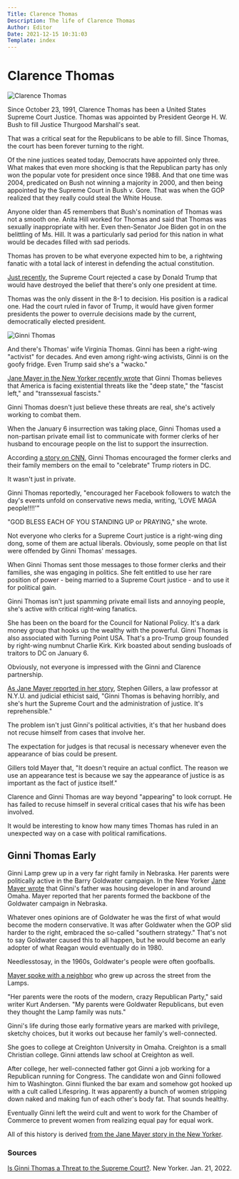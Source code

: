 ```yaml
---
Title: Clarence Thomas
Description: The life of Clarence Thomas
Author: Editor
Date: 2021-12-15 10:31:03
Template: index
---
```

# Clarence Thomas
![Clarence Thomas](%assets_url%/clarence-thomas.jpg)

Since October 23, 1991, Clarence Thomas has been a United States Supreme Court Justice. Thomas was appointed by President George H. W. Bush to fill Justice Thurgood Marshall's seat. 

That was a critical seat for the Republicans to be able to fill. Since Thomas, the court has been forever turning to the right. 

Of the nine justices seated today, Democrats have appointed only three. What makes that even more shocking is that the Republican party has only won the popular vote for president once since 1988. And that one time was 2004, predicated on Bush not winning a majority in 2000, and then being appointed by the Supreme Court in Bush v. Gore. That was when the GOP realized that they really could steal the White House.

Anyone older than 45 remembers that Bush's nomination of Thomas was not a smooth one. Anita Hill worked for Thomas and said that Thomas was sexually inappropriate with her. Even then-Senator Joe Biden got in on the belittling of Ms. Hill. It was a particularly sad period for this nation in what would be decades filled with sad periods.

Thomas has proven to be what everyone expected him to be, a rightwing fanatic with a total lack of interest in defending the actual constitution. 

[Just recently](https://www.scotusblog.com/2022/01/court-rebuffs-trumps-bid-to-block-release-of-documents-related-to-jan-6-riot/), the Supreme Court rejected a case by Donald Trump that would have destroyed the belief that there's only one president at time.

Thomas was the only dissent in the 8-1 to decision. His position is a radical one. Had the court ruled in favor of Trump, it would have given former presidents the power to overrule decisions made by the current, democratically elected president.

![Ginni Thomas](%assets_url%/ginni-thomas.jpg)

And there's Thomas' wife Virginia Thomas. Ginni has been a right-wing "activist" for decades. And even among right-wing activists, Ginni is on the goofy fridge. Even Trump said she's a "wacko."

[Jane Mayer in the New Yorker recently wrote](https://www.newyorker.com/magazine/2022/01/31/is-ginni-thomas-a-threat-to-the-supreme-court) that Ginni Thomas believes that America is facing existential threats like the "deep state," the "fascist left," and "transsexual fascists."

Ginni Thomas doesn't just believe these threats are real, she's actively working to combat them.

When the January 6 insurrection was taking place, Ginni Thomas used a non-partisan private email list to communicate with former clerks of her husband to encourage people on the list to support the insurrection.

According [a story on CNN](https://www.cnn.com/2021/02/02/politics/ginni-thomas-clarence-thomas-supreme-court/index.html), Ginni Thomas encouraged the former clerks and their family members on the email to "celebrate" Trump rioters in DC. 

It wasn't just in private.

Ginni Thomas reportedly, "encouraged her Facebook followers to watch the day's events unfold on conservative news media, writing, 'LOVE MAGA people!!!!'"

"GOD BLESS EACH OF YOU STANDING UP or PRAYING," she wrote.

Not everyone who clerks for a Supreme Court justice is a right-wing ding dong, some of them are actual liberals. Obviously, some people on that list were offended by Ginni Thomas' messages.

When Ginni Thomas sent those messages to those former clerks and their families, she was engaging in politics. She felt entitled to use her rare position of power - being married to a Supreme Court justice - and to use it for political gain.

Ginni Thomas isn't just spamming private email lists and annoying people, she's active with critical right-wing fanatics.

She has been on the board for the Council for National Policy. It's a dark money group that hooks up the wealthy with the powerful. Ginni Thomas is also associated with Turning Point USA. That's a pro-Trump group founded by right-wing numbnut Charlie Kirk. Kirk boasted about sending busloads of traitors to DC on January 6.

Obviously, not everyone is impressed with the Ginni and Clarence partnership.

[As Jane Mayer reported in her story](https://www.newyorker.com/magazine/2022/01/31/is-ginni-thomas-a-threat-to-the-supreme-court), Stephen Gillers, a law professor at N.Y.U. and judicial ethicist said, "Ginni Thomas is behaving horribly, and she's hurt the Supreme Court and the administration of justice. It's reprehensible."

The problem isn't just Ginni's political activities, it's that her husband does not recuse himself from cases that involve her. 

The expectation for judges is that recusal is necessary whenever even the appearance of bias could be present. 

Gillers told Mayer that, "It doesn't require an actual conflict. The reason we use an appearance test is because we say the appearance of justice is as important as the fact of justice itself."

Clarence and Ginni Thomas are way beyond "appearing" to look corrupt. He has failed to recuse himself in several critical cases that his wife has been involved. 

It would be interesting to know how many times Thomas has ruled in an unexpected way on a case with political ramifications. 

## Ginni Thomas Early
Ginni Lamp grew up in a very far right family in Nebraska. Her parents were politically active in the Barry Goldwater campaign. In the New Yorker [Jane Mayer wrote](https://www.newyorker.com/magazine/2022/01/31/is-ginni-thomas-a-threat-to-the-supreme-court) that Ginni's father was housing developer in and around Omaha. Mayer reported that her parents formed the backbone of the Goldwater campaign in Nebraska.

Whatever ones opinions are of Goldwater he was the first of what would become the modern conservative. It was after Goldwater when the GOP slid harder to the right, embraced the so-called "southern strategy." That's not to say Goldwater caused this to all happen, but he would become an early adopter of what Reagan would eventually do in 1980.

Needlesstosay, in the 1960s, Goldwater's people were often goofballs. 

[Mayer spoke with a neighbor](https://www.newyorker.com/magazine/2022/01/31/is-ginni-thomas-a-threat-to-the-supreme-court) who grew up across the street from the Lamps.

"Her parents were the roots of the modern, crazy Republican Party," said writer Kurt Andersen. "My parents were Goldwater Republicans, but even they thought the Lamp family was nuts."

Ginni's life during those early formative years are marked with privilege, sketchy choices, but it works out because her family's well-connected.

She goes to college at Creighton University in Omaha. Creighton is a small Christian college. Ginni attends law school at Creighton as well.

After college, her well-connected father got Ginni a job working for a Republican running for Congress. The candidate won and Ginni followed him to Washington. Ginni flunked the bar exam and somehow got hooked up with a cult called Lifespring. It was apparently a bunch of women stripping down naked and making fun of each other's body fat. That sounds healthy.

Eventually Ginni left the weird cult and went to work for the Chamber of Commerce to prevent women from realizing equal pay for equal work.

All of this history is derived [from the Jane Mayer story in the New Yorker](https://www.newyorker.com/magazine/2022/01/31/is-ginni-thomas-a-threat-to-the-supreme-court).

### Sources
[Is Ginni Thomas a Threat to the Supreme Court?](https://www.newyorker.com/magazine/2022/01/31/is-ginni-thomas-a-threat-to-the-supreme-court). New Yorker. Jan. 21, 2022.